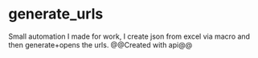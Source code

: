 # generate_urls
Small automation I made for work, I create json from excel via macro and then generate+opens the urls.  @@Created with api@@
